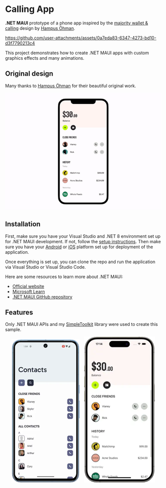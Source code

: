 # Calling App

**.NET MAUI** prototype of a phone app inspired by the [majority wallet & calling](https://dribbble.com/shots/14796428-majority-wallet-calling) design by [Hampus Öhman](https://dribbble.com/HampusOhman).


https://github.com/user-attachments/assets/0a7eda83-6347-4273-bd10-d3f7790213c4


This project demonstrates how to create .NET MAUI apps with custom graphics effects and many animations.

## Original design

Many thanks to [Hampus Öhman](https://dribbble.com/HampusOhman) for their beautiful original work.

[![Dribbble Design](./Images/original.gif)](https://dribbble.com/shots/14796428-majority-wallet-calling)

## Installation

First, make sure you have your Visual Studio and .NET 8 environment set up for .NET MAUI development. If not, follow the [setup instructions](https://learn.microsoft.com/dotnet/maui/get-started/installation). Then make sure you have your [Android](https://learn.microsoft.com/dotnet/maui/get-started/first-app?pivots=devices-android) or [iOS](https://learn.microsoft.com/dotnet/maui/get-started/first-app?pivots=devices-ios) platform set up for deployment of the application.

Once everything is set up, you can clone the repo and run the application via Visual Studio or Visual Studio Code.

Here are some resources to learn more about .NET MAUI:

- [Official website](https://dotnet.microsoft.com/apps/maui)
- [Microsoft Learn](https://learn.microsoft.com/dotnet/maui/what-is-maui)
- [.NET MAUI GitHub repository](https://github.com/dotnet/maui)

## Features

Only .NET MAUI APIs and my [SimpleToolkit](https://github.com/RadekVyM/SimpleToolkit) library were used to create this sample.

<p align="center">
    <img src="./Images/android_callingapp.webp" width="219">
    &nbsp;&nbsp;
    <img src="./Images/ios_callingapp.webp" width="228">
</p>

